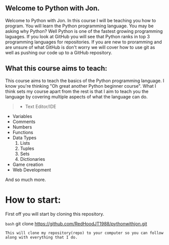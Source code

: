 ## Welcome to Python with Jon.
Welcome to Python with Jon. In this course I will be teaching you how to program. You will learn the Python programming language. You may be asking why Python? Well Python is one of the fastest growing programming laguages. If you look at GitHub you will see that Python ranks in top 3 programming languages for repositories. If you are new to proramming and are unsure of what GitHub is don't worry we will cover how to use git as well as pushing our code up to a GitHub repository. 

## What this course aims to teach:
This course aims to teach the basics of the Python programming language. I know you're thinking "Oh great another Python beginner course". What I think sets my course apart from the rest is that I aim to teach you the language by covering multiple aspects of what the language can do. 

>* Text Editor/IDE
 * Variables
 * Comments
 * Numbers
 * Functions
 * Data Types
    1. Lists
    2. Tuples
    3. Sets
    4. Dictionaries
 * Game creation
 * Web Development

And so much more. 

# How to start:
First off you will start by cloning this repository.

```bash```
git clone https://github.com/RedHoodJT1988/pythonwithjon.git
```
This will clone my repository(repo) to your computer so you can follow along with everything that I do. 
